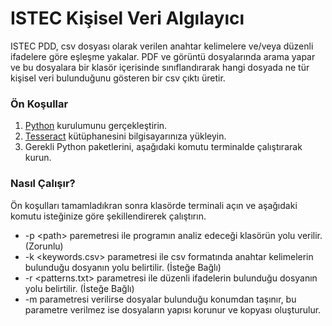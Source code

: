 ISTEC Kişisel Veri Algılayıcı
=============================

ISTEC PDD, csv dosyası olarak verilen anahtar kelimelere ve/veya düzenli
ifadelere göre eşleşme yakalar. PDF ve görüntü dosyalarında arama yapar
ve bu dosyalara bir klasör içerisinde sınıflandırarak hangi dosyada ne
tür kişisel veri bulunduğunu gösteren bir csv çıktı üretir.

### Ön Koşullar

1.  [Python](https://www.python.org/) kurulumunu gerçekleştirin.
2.  [Tesseract](https://digi.bib.uni-mannheim.de/tesseract/)
    kütüphanesini bilgisayarınıza yükleyin.
3.  Gerekli Python paketlerini, aşağıdaki komutu terminalde çalıştırarak
    kurun.

### Nasıl Çalışır?

Ön koşulları tamamladıkran sonra klasörde terminali açın ve aşağıdaki
komutu isteğinize göre şekillendirerek çalıştırın.

-   -p \<path\> paremetresi ile programın analiz edeceği klasörün yolu
    verilir. (Zorunlu)
-   -k \<keywords.csv\> parametresi ile csv formatında anahtar
    kelimelerin bulunduğu dosyanın yolu belirtilir. (İsteğe Bağlı)
-   -r \<patterns.txt\> parametresi ile düzenli ifadelerin bulunduğu
    dosyanın yolu belirtilir. (İsteğe Bağlı)
-   -m parametresi verilirse dosyalar bulunduğu konumdan taşınır, bu
    parametre verilmez ise dosyaların yapısı korunur ve kopyası
    oluşturulur.

